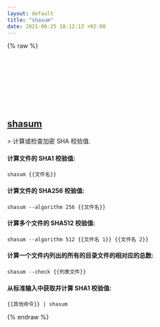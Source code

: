 ```yaml
---
layout: default
title: "shasum"
date: 2021-06-25 18:12:13 +02:00
---
```

{% raw %}
<h2 id="shasum">
  <a href="/zh/common/shasum.html">shasum</a> <a href="#shasum"><svg class="icon">
    <use href="/assets/images/unicode_sprite.svg#link" />
  </svg></a>
</h2>
> 计算或检查加密 SHA 校验值.

#### 计算文件的 SHA1 校验值:
```shell
shasum {{文件名}}
```
#### 计算文件的 SHA256 校验值:
```shell
shasum --algorithm 256 {{文件名}}
```
#### 计算多个文件的 SHA512 校验值:
```shell
shasum --algorithm 512 {{文件名 1}} {{文件名 2}}
```
#### 计算一个文件内列出的所有的目录文件的相对应的总数:
```shell
shasum --check {{列表文件}}
```
#### 从标准输入中获取并计算 SHA1 校验值:
```shell
{{其他命令}} | shasum
```
{% endraw %}